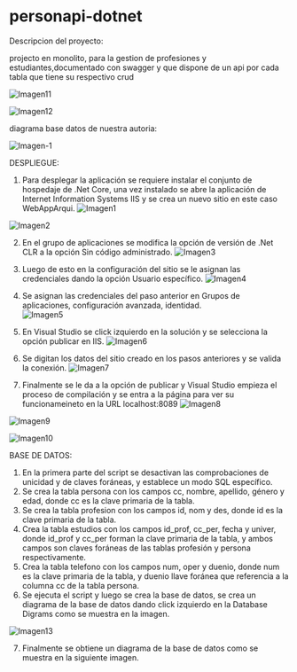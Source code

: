 # personapi-dotnet

Descripcion del proyecto:


projecto en monolito, para la gestion de profesiones y estudiantes,documentado con swagger y que dispone de un api por cada tabla que tiene su respectivo crud


![Imagen11](https://user-images.githubusercontent.com/58142219/235403831-4118242b-727d-411c-8cfd-d1be83fe9632.png)

![Imagen12](https://user-images.githubusercontent.com/58142219/235403993-8c4b5b39-276f-4ce2-bd31-16d955049d86.png)

diagrama base datos de nuestra autoria:

![Imagen-1](https://user-images.githubusercontent.com/58142219/235404909-8096a467-c890-4fa8-a94f-3c04dc87a1b8.png)


DESPLIEGUE:
1. Para desplegar la aplicación se requiere instalar el conjunto de hospedaje de .Net Core, una vez instalado se abre la aplicación de Internet Information Systems IIS y se crea un nuevo sitio en este caso WebAppArqui. 
![Imagen1](https://user-images.githubusercontent.com/58142219/235403523-547a5762-da9f-40f4-89ff-0d7636d972f0.png)


![Imagen2](https://user-images.githubusercontent.com/58142219/235403554-b03098ba-fb96-427b-85d2-5dcaddd20ee4.png)

2. En el grupo de aplicaciones se modifica la opción de  versión de .Net CLR a la opción Sin código administrado. 
![Imagen3](https://user-images.githubusercontent.com/58142219/235403563-8dfa4047-73b3-42d2-92d3-03805115f098.png)

3. Luego de esto en la configuración del sitio se le asignan las credenciales dando la opción Usuario específico. 
![Imagen4](https://user-images.githubusercontent.com/58142219/235403571-697a149c-13c6-436e-a8ef-1bbd731c946f.png)

4. Se asignan las credenciales del paso anterior en Grupos de aplicaciones, configuración avanzada, identidad.  
![Imagen5](https://user-images.githubusercontent.com/58142219/235403614-0faafce1-8aa9-4ebb-b3bc-780b4414301b.png)

5. En Visual Studio se click izquierdo en la solución y se selecciona la opción publicar en IIS. 
![Imagen6](https://user-images.githubusercontent.com/58142219/235403625-468b12dd-1f06-45e8-aebe-e3f632214841.png)

6. Se digitan los datos del sitio creado en los pasos anteriores y se valida la conexión. 
![Imagen7](https://user-images.githubusercontent.com/58142219/235403631-04478ce2-3784-42a6-ab91-62ed2d19eca6.png)

7. Finalmente se le da a la opción de publicar y Visual Studio empieza el proceso de compilación y  se entra a la página para ver su funcionameineto en la URL localhost:8089 
![Imagen8](https://user-images.githubusercontent.com/58142219/235403641-97b51c64-351e-4f0c-a1e2-dfb13dcfae0d.png)


![Imagen9](https://user-images.githubusercontent.com/58142219/235403649-293f04ed-5db0-493b-8b34-385b3d69906a.png)


![Imagen10](https://user-images.githubusercontent.com/58142219/235403650-92e0b23a-3bf6-4a0c-b1e2-446ea47a888b.png)

BASE DE DATOS:
1. En la primera parte del script se desactivan las comprobaciones de unicidad y de claves foráneas, y establece un modo SQL específico.
2. Se crea la tabla persona con los campos cc, nombre, apellido, género y edad, donde cc es la clave primaria de la tabla.
3. Se crea la tabla profesion con los campos id, nom y des, donde id es la clave primaria de la tabla.
4. Crea la tabla estudios con los campos id_prof, cc_per, fecha y univer, donde id_prof y cc_per forman la clave primaria de la tabla, y ambos campos son claves foráneas de las tablas profesión y persona respectivamente.
5. Crea la tabla telefono con los campos num, oper y duenio, donde num es la clave primaria de la tabla, y duenio llave foránea que referencia a la columna cc de la tabla persona.
6. Se ejecuta el script y luego se crea la base de datos, se crea un diagrama de la base de datos dando click izquierdo en la Database Digrams como se muestra en la imagen.


![Imagen13](https://user-images.githubusercontent.com/58142219/235404553-8ad77eb3-9ab6-456c-b744-a67a6223d459.png)

7. Finalmente se obtiene un diagrama de la base de datos como se muestra en la siguiente imagen.
